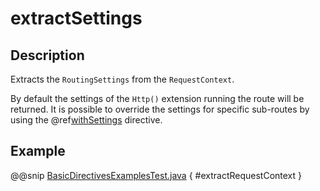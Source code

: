 # extractSettings

## Description

Extracts the `RoutingSettings` from the `RequestContext`.

By default the settings of the `Http()` extension running the route will be returned.
It is possible to override the settings for specific sub-routes by using the @ref[withSettings](withSettings.md) directive.

## Example

@@snip [BasicDirectivesExamplesTest.java](../../../../../../../test/java/docs/http/javadsl/server/directives/BasicDirectivesExamplesTest.java) { #extractRequestContext }